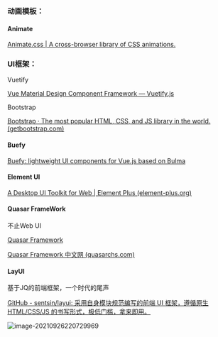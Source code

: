

### 动画模板：

#### Animate

[Animate.css | A cross-browser library of CSS animations.](https://animate.style/)



### UI框架：

Vuetify

[Vue Material Design Component Framework — Vuetify.js](https://vuetify.cn/en/)

Bootstrap 

[Bootstrap · The most popular HTML, CSS, and JS library in the world. (getbootstrap.com)](https://getbootstrap.com/)

#### Buefy

[Buefy: lightweight UI components for Vue.js based on Bulma](https://buefy.org/)

#### Element UI

[A Desktop UI Toolkit for Web | Element Plus (element-plus.org)](https://element-plus.org/zh-CN/#/zh-CN)

#### Quasar FrameWork 

不止Web UI

[Quasar Framework](https://quasar.dev/)

[Quasar Framework 中文网 (quasarchs.com)](http://www.quasarchs.com/)

#### LayUI

基于JQ的前端框架，一个时代的尾声

[GitHub - sentsin/layui: 采用自身模块规范编写的前端 UI 框架，遵循原生 HTML/CSS/JS 的书写形式，极低门槛，拿来即用。](https://github.com/sentsin/layui)

![image-20210926220729969](image-20210926220729969-16326653129881.png)

